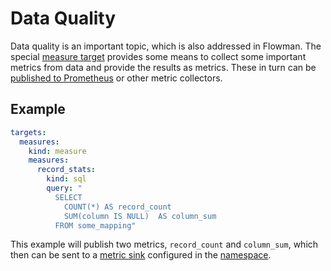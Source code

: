 # Data Quality

Data quality is an important topic, which is also addressed in Flowman. The special [measure target](../spec/target/measure.md)
provides some means to collect some important metrics from data and provide the results as metrics. These in turn
can be [published to Prometheus](metrics.md) or other metric collectors.


## Example

```yaml
targets:
  measures:
    kind: measure
    measures:
      record_stats:
        kind: sql
        query: "
          SELECT
            COUNT(*) AS record_count 
            SUM(column IS NULL)  AS column_sum
          FROM some_mapping"
```

This example will publish two metrics, `record_count` and `column_sum`, which then can be sent to a
[metric sink](../spec/metric) configured in the [namespace](../spec/namespace.md).
